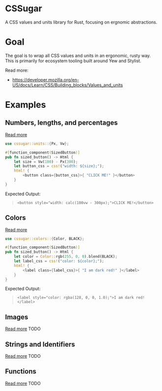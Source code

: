 # CSSugar
A CSS values and units library for Rust, focusing on ergnomic abstractions.

# Goal
The goal is to wrap all CSS values and units in an ergonomic, rusty way. This is primarily for ecosystem tooling built around Yew and Stylist.

Read more:
- https://developer.mozilla.org/en-US/docs/Learn/CSS/Building_blocks/Values_and_units

# Examples

## Numbers, lengths, and percentages
[Read more](https://developer.mozilla.org/en-US/docs/Learn/CSS/Building_blocks/Values_and_units#numbers_lengths_and_percentages)
```rs
use cssugar::units::{Px, Vw};

#[function_component(SizedButton)]
pub fn sized_button() -> Html {
    let size = Vw(100) - Px(300);
    let button_css = css!("width: ${size};");
    html! {
        <button class={button_css}>{ "CLICK ME!" }</button>
    }
}
```

Expected Output:
> `<button style="width: calc(100vw - 300px);">CLICK ME!</button>`

## Colors
[Read more](https://developer.mozilla.org/en-US/docs/Learn/CSS/Building_blocks/Values_and_units#color)
```rs
use cssugar::colors::{Color, BLACK};

#[function_component(SizedButton)]
pub fn sized_button() -> Html {
    let color = Color::rgb(255, 0, 0).blend(BLACK);
    let label_css = css!("color: ${color};");
    html! {
        <label class={label_css}>{ "I am dark red!" }</label>
    }
}
```
Expected Output:
> `<label style="color: rgba(128, 0, 0, 1.0);">I am dark red!</label>`

## Images
[Read more](https://developer.mozilla.org/en-US/docs/Learn/CSS/Building_blocks/Values_and_units#images)
TODO

## Strings and Identifiers
[Read more](https://developer.mozilla.org/en-US/docs/Learn/CSS/Building_blocks/Values_and_units#strings_and_identifiers)
TODO


## Functions
[Read more](https://developer.mozilla.org/en-US/docs/Learn/CSS/Building_blocks/Values_and_units#functions)
TODO
